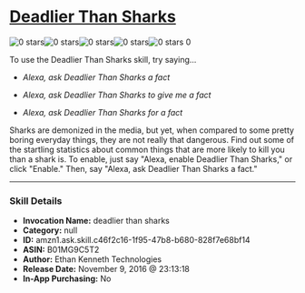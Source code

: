 # [Deadlier Than Sharks](http://alexa.amazon.com/#skills/amzn1.ask.skill.c46f2c16-1f95-47b8-b680-828f7e68bf14)
![0 stars](../../images/ic_star_border_black_18dp_1x.png)![0 stars](../../images/ic_star_border_black_18dp_1x.png)![0 stars](../../images/ic_star_border_black_18dp_1x.png)![0 stars](../../images/ic_star_border_black_18dp_1x.png)![0 stars](../../images/ic_star_border_black_18dp_1x.png) 0

To use the Deadlier Than Sharks skill, try saying...

* *Alexa, ask Deadlier Than Sharks a fact*

* *Alexa, ask Deadlier Than Sharks to give me a fact*

* *Alexa, ask Deadlier Than Sharks for a fact*

Sharks are demonized in the media, but yet, when compared to some pretty boring everyday things, they are not really that dangerous. Find out some of the startling statistics about common things that are more likely to kill you than a shark is.
To enable, just say "Alexa, enable Deadlier Than Sharks," or click "Enable." Then, say "Alexa, ask Deadlier Than Sharks a fact."

***

### Skill Details

* **Invocation Name:** deadlier than sharks
* **Category:** null
* **ID:** amzn1.ask.skill.c46f2c16-1f95-47b8-b680-828f7e68bf14
* **ASIN:** B01MG9C5T2
* **Author:** Ethan Kenneth Technologies
* **Release Date:** November 9, 2016 @ 23:13:18
* **In-App Purchasing:** No
